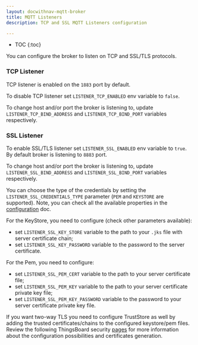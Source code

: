 ```yaml
---
layout: docwithnav-mqtt-broker
title: MQTT Listeners
description: TCP and SSL MQTT Listeners configuration

---
```


* TOC
{:toc}

You can configure the broker to listen on TCP and SSL/TLS protocols.

### TCP Listener

TCP listener is enabled on the `1883` port by default.

To disable TCP listener set `LISTENER_TCP_ENABLED` env variable to `false`.

To change host and/or port the broker is listening to, update `LISTENER_TCP_BIND_ADDRESS` and `LISTENER_TCP_BIND_PORT` variables respectively.

### SSL Listener

To enable SSL/TLS listener set `LISTENER_SSL_ENABLED` env variable to `true`. By default broker is listening to `8883` port.

To change host and/or port the broker is listening to, update `LISTENER_SSL_BIND_ADDRESS` and `LISTENER_SSL_BIND_PORT` variables respectively.

You can choose the type of the credentials by setting the `LISTENER_SSL_CREDENTIALS_TYPE` parameter (`PEM` and `KEYSTORE` are supported).
Note, you can check all the available properties in the [configuration](/docs/mqtt-broker/install/config/) doc.

For the KeyStore, you need to configure (check other parameters available):
- set `LISTENER_SSL_KEY_STORE` variable to the path to your `.jks` file with server certificate chain;
- set `LISTENER_SSL_KEY_PASSWORD` variable to the password to the server certificate.

For the Pem, you need to configure:
- set `LISTENER_SSL_PEM_CERT` variable to the path to your server certificate file;
- set `LISTENER_SSL_PEM_KEY` variable to the path to your server certificate private key file;
- set `LISTENER_SSL_PEM_KEY_PASSWORD` variable to the password to your server certificate private key file.

If you want two-way TLS you need to configure TrustStore as well by adding the trusted certificates/chains to the configured keystore/pem files.
Review the following ThingsBoard security [pages](/docs/user-guide/mqtt-over-ssl/) for more information about the configuration possibilities and certificates generation.

